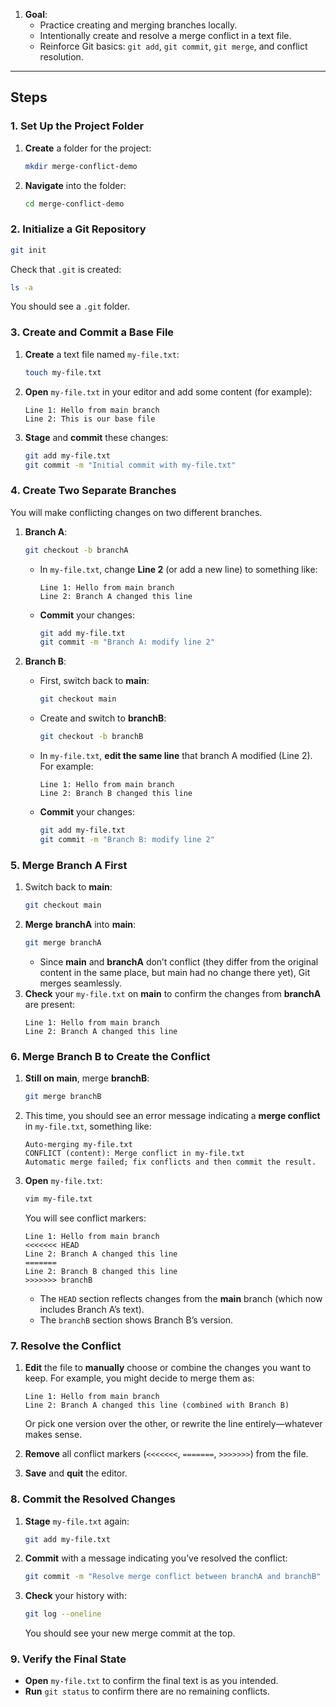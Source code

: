 1. **Goal**:
   - Practice creating and merging branches locally.
   - Intentionally create and resolve a merge conflict in a text file.
   - Reinforce Git basics: `git add`, `git commit`, `git merge`, and conflict resolution.

---

## Steps

### 1. Set Up the Project Folder

1. **Create** a folder for the project:
   ```bash
   mkdir merge-conflict-demo
   ```
2. **Navigate** into the folder:
   ```bash
   cd merge-conflict-demo
   ```

### 2. Initialize a Git Repository

```bash
git init
```

Check that `.git` is created:

```bash
ls -a
```
You should see a `.git` folder.

### 3. Create and Commit a Base File

1. **Create** a text file named `my-file.txt`:
   ```bash
   touch my-file.txt
   ```
2. **Open** `my-file.txt` in your editor and add some content (for example):
   ```text
   Line 1: Hello from main branch
   Line 2: This is our base file
   ```
3. **Stage** and **commit** these changes:
   ```bash
   git add my-file.txt
   git commit -m "Initial commit with my-file.txt"
   ```

### 4. Create Two Separate Branches

You will make conflicting changes on two different branches.

1. **Branch A**:
   ```bash
   git checkout -b branchA
   ```
   - In `my-file.txt`, change **Line 2** (or add a new line) to something like:
     ```text
     Line 1: Hello from main branch
     Line 2: Branch A changed this line
     ```
   - **Commit** your changes:
     ```bash
     git add my-file.txt
     git commit -m "Branch A: modify line 2"
     ```

2. **Branch B**:
   - First, switch back to **main**:
     ```bash
     git checkout main
     ```
   - Create and switch to **branchB**:
     ```bash
     git checkout -b branchB
     ```
   - In `my-file.txt`, **edit the same line** that branch A modified (Line 2). For example:
     ```text
     Line 1: Hello from main branch
     Line 2: Branch B changed this line
     ```
   - **Commit** your changes:
     ```bash
     git add my-file.txt
     git commit -m "Branch B: modify line 2"
     ```

### 5. Merge Branch A First

1. Switch back to **main**:
   ```bash
   git checkout main
   ```
2. **Merge** **branchA** into **main**:
   ```bash
   git merge branchA
   ```
   - Since **main** and **branchA** don’t conflict (they differ from the original content in the same place, but main had no change there yet), Git merges seamlessly.
3. **Check** your `my-file.txt` on **main** to confirm the changes from **branchA** are present:
   ```text
   Line 1: Hello from main branch
   Line 2: Branch A changed this line
   ```

### 6. Merge Branch B to Create the Conflict

1. **Still on main**, merge **branchB**:
   ```bash
   git merge branchB
   ```
2. This time, you should see an error message indicating a **merge conflict** in `my-file.txt`, something like:
   ```
   Auto-merging my-file.txt
   CONFLICT (content): Merge conflict in my-file.txt
   Automatic merge failed; fix conflicts and then commit the result.
   ```

3. **Open** `my-file.txt`:
   ```bash
   vim my-file.txt
   ```
   You will see conflict markers:
   ```text
   Line 1: Hello from main branch
   <<<<<<< HEAD
   Line 2: Branch A changed this line
   =======
   Line 2: Branch B changed this line
   >>>>>>> branchB
   ```
   - The `HEAD` section reflects changes from the **main** branch (which now includes Branch A’s text).
   - The `branchB` section shows Branch B’s version.

### 7. Resolve the Conflict

1. **Edit** the file to **manually** choose or combine the changes you want to keep. For example, you might decide to merge them as:
   ```text
   Line 1: Hello from main branch
   Line 2: Branch A changed this line (combined with Branch B)
   ```
   Or pick one version over the other, or rewrite the line entirely—whatever makes sense.

2. **Remove** all conflict markers (`<<<<<<<`, `=======`, `>>>>>>>`) from the file.

3. **Save** and **quit** the editor.

### 8. Commit the Resolved Changes

1. **Stage** `my-file.txt` again:
   ```bash
   git add my-file.txt
   ```
2. **Commit** with a message indicating you’ve resolved the conflict:
   ```bash
   git commit -m "Resolve merge conflict between branchA and branchB"
   ```

3. **Check** your history with:
   ```bash
   git log --oneline
   ```
   You should see your new merge commit at the top.

### 9. Verify the Final State

- **Open** `my-file.txt` to confirm the final text is as you intended.
- **Run** `git status` to confirm there are no remaining conflicts.

